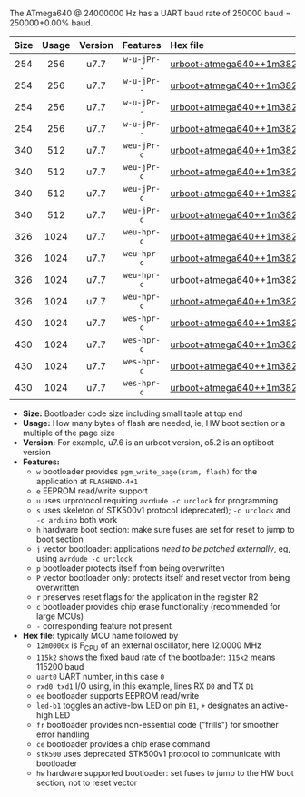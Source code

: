 The ATmega640 @ 24000000 Hz has a UART baud rate of 250000 baud = 250000+0.00% baud.

|Size|Usage|Version|Features|Hex file|
|:-:|:-:|:-:|:-:|:--|
|254|256|u7.7|`w-u-jPr--`|[urboot+atmega640++1m3824x+++14k4_uart0_rxe0_txe1_led+b7_fr.hex](https://raw.githubusercontent.com/stefanrueger/urboot.hex/main/cores/megacore/atmega640/external_oscillator/fcpu++1m3824_Hz/br+++14k4_bps/urboot+atmega640++1m3824x+++14k4_uart0_rxe0_txe1_led+b7_fr.hex)|
|254|256|u7.7|`w-u-jPr--`|[urboot+atmega640++1m3824x+++14k4_uart1_rxd2_txd3_led+b7_fr.hex](https://raw.githubusercontent.com/stefanrueger/urboot.hex/main/cores/megacore/atmega640/external_oscillator/fcpu++1m3824_Hz/br+++14k4_bps/urboot+atmega640++1m3824x+++14k4_uart1_rxd2_txd3_led+b7_fr.hex)|
|254|256|u7.7|`w-u-jPr--`|[urboot+atmega640++1m3824x+++14k4_uart2_rxh0_txh1_led+b7_fr.hex](https://raw.githubusercontent.com/stefanrueger/urboot.hex/main/cores/megacore/atmega640/external_oscillator/fcpu++1m3824_Hz/br+++14k4_bps/urboot+atmega640++1m3824x+++14k4_uart2_rxh0_txh1_led+b7_fr.hex)|
|254|256|u7.7|`w-u-jPr--`|[urboot+atmega640++1m3824x+++14k4_uart3_rxj0_txj1_led+b7_fr.hex](https://raw.githubusercontent.com/stefanrueger/urboot.hex/main/cores/megacore/atmega640/external_oscillator/fcpu++1m3824_Hz/br+++14k4_bps/urboot+atmega640++1m3824x+++14k4_uart3_rxj0_txj1_led+b7_fr.hex)|
|340|512|u7.7|`weu-jPr-c`|[urboot+atmega640++1m3824x+++14k4_uart0_rxe0_txe1_ee_led+b7_fr_ce.hex](https://raw.githubusercontent.com/stefanrueger/urboot.hex/main/cores/megacore/atmega640/external_oscillator/fcpu++1m3824_Hz/br+++14k4_bps/urboot+atmega640++1m3824x+++14k4_uart0_rxe0_txe1_ee_led+b7_fr_ce.hex)|
|340|512|u7.7|`weu-jPr-c`|[urboot+atmega640++1m3824x+++14k4_uart1_rxd2_txd3_ee_led+b7_fr_ce.hex](https://raw.githubusercontent.com/stefanrueger/urboot.hex/main/cores/megacore/atmega640/external_oscillator/fcpu++1m3824_Hz/br+++14k4_bps/urboot+atmega640++1m3824x+++14k4_uart1_rxd2_txd3_ee_led+b7_fr_ce.hex)|
|340|512|u7.7|`weu-jPr-c`|[urboot+atmega640++1m3824x+++14k4_uart2_rxh0_txh1_ee_led+b7_fr_ce.hex](https://raw.githubusercontent.com/stefanrueger/urboot.hex/main/cores/megacore/atmega640/external_oscillator/fcpu++1m3824_Hz/br+++14k4_bps/urboot+atmega640++1m3824x+++14k4_uart2_rxh0_txh1_ee_led+b7_fr_ce.hex)|
|340|512|u7.7|`weu-jPr-c`|[urboot+atmega640++1m3824x+++14k4_uart3_rxj0_txj1_ee_led+b7_fr_ce.hex](https://raw.githubusercontent.com/stefanrueger/urboot.hex/main/cores/megacore/atmega640/external_oscillator/fcpu++1m3824_Hz/br+++14k4_bps/urboot+atmega640++1m3824x+++14k4_uart3_rxj0_txj1_ee_led+b7_fr_ce.hex)|
|326|1024|u7.7|`weu-hpr-c`|[urboot+atmega640++1m3824x+++14k4_uart0_rxe0_txe1_ee_led+b7_fr_ce_hw.hex](https://raw.githubusercontent.com/stefanrueger/urboot.hex/main/cores/megacore/atmega640/external_oscillator/fcpu++1m3824_Hz/br+++14k4_bps/urboot+atmega640++1m3824x+++14k4_uart0_rxe0_txe1_ee_led+b7_fr_ce_hw.hex)|
|326|1024|u7.7|`weu-hpr-c`|[urboot+atmega640++1m3824x+++14k4_uart1_rxd2_txd3_ee_led+b7_fr_ce_hw.hex](https://raw.githubusercontent.com/stefanrueger/urboot.hex/main/cores/megacore/atmega640/external_oscillator/fcpu++1m3824_Hz/br+++14k4_bps/urboot+atmega640++1m3824x+++14k4_uart1_rxd2_txd3_ee_led+b7_fr_ce_hw.hex)|
|326|1024|u7.7|`weu-hpr-c`|[urboot+atmega640++1m3824x+++14k4_uart2_rxh0_txh1_ee_led+b7_fr_ce_hw.hex](https://raw.githubusercontent.com/stefanrueger/urboot.hex/main/cores/megacore/atmega640/external_oscillator/fcpu++1m3824_Hz/br+++14k4_bps/urboot+atmega640++1m3824x+++14k4_uart2_rxh0_txh1_ee_led+b7_fr_ce_hw.hex)|
|326|1024|u7.7|`weu-hpr-c`|[urboot+atmega640++1m3824x+++14k4_uart3_rxj0_txj1_ee_led+b7_fr_ce_hw.hex](https://raw.githubusercontent.com/stefanrueger/urboot.hex/main/cores/megacore/atmega640/external_oscillator/fcpu++1m3824_Hz/br+++14k4_bps/urboot+atmega640++1m3824x+++14k4_uart3_rxj0_txj1_ee_led+b7_fr_ce_hw.hex)|
|430|1024|u7.7|`wes-hpr-c`|[urboot+atmega640++1m3824x+++14k4_uart0_rxe0_txe1_ee_led+b7_fr_ce_stk500_hw.hex](https://raw.githubusercontent.com/stefanrueger/urboot.hex/main/cores/megacore/atmega640/external_oscillator/fcpu++1m3824_Hz/br+++14k4_bps/urboot+atmega640++1m3824x+++14k4_uart0_rxe0_txe1_ee_led+b7_fr_ce_stk500_hw.hex)|
|430|1024|u7.7|`wes-hpr-c`|[urboot+atmega640++1m3824x+++14k4_uart1_rxd2_txd3_ee_led+b7_fr_ce_stk500_hw.hex](https://raw.githubusercontent.com/stefanrueger/urboot.hex/main/cores/megacore/atmega640/external_oscillator/fcpu++1m3824_Hz/br+++14k4_bps/urboot+atmega640++1m3824x+++14k4_uart1_rxd2_txd3_ee_led+b7_fr_ce_stk500_hw.hex)|
|430|1024|u7.7|`wes-hpr-c`|[urboot+atmega640++1m3824x+++14k4_uart2_rxh0_txh1_ee_led+b7_fr_ce_stk500_hw.hex](https://raw.githubusercontent.com/stefanrueger/urboot.hex/main/cores/megacore/atmega640/external_oscillator/fcpu++1m3824_Hz/br+++14k4_bps/urboot+atmega640++1m3824x+++14k4_uart2_rxh0_txh1_ee_led+b7_fr_ce_stk500_hw.hex)|
|430|1024|u7.7|`wes-hpr-c`|[urboot+atmega640++1m3824x+++14k4_uart3_rxj0_txj1_ee_led+b7_fr_ce_stk500_hw.hex](https://raw.githubusercontent.com/stefanrueger/urboot.hex/main/cores/megacore/atmega640/external_oscillator/fcpu++1m3824_Hz/br+++14k4_bps/urboot+atmega640++1m3824x+++14k4_uart3_rxj0_txj1_ee_led+b7_fr_ce_stk500_hw.hex)|

- **Size:** Bootloader code size including small table at top end
- **Usage:** How many bytes of flash are needed, ie, HW boot section or a multiple of the page size
- **Version:** For example, u7.6 is an urboot version, o5.2 is an optiboot version
- **Features:**
  + `w` bootloader provides `pgm_write_page(sram, flash)` for the application at `FLASHEND-4+1`
  + `e` EEPROM read/write support
  + `u` uses urprotocol requiring `avrdude -c urclock` for programming
  + `s` uses skeleton of STK500v1 protocol (deprecated); `-c urclock` and `-c arduino` both work
  + `h` hardware boot section: make sure fuses are set for reset to jump to boot section
  + `j` vector bootloader: applications *need to be patched externally*, eg, using `avrdude -c urclock`
  + `p` bootloader protects itself from being overwritten
  + `P` vector bootloader only: protects itself and reset vector from being overwritten
  + `r` preserves reset flags for the application in the register R2
  + `c` bootloader provides chip erase functionality (recommended for large MCUs)
  + `-` corresponding feature not present
- **Hex file:** typically MCU name followed by
  + `12m0000x` is F<sub>CPU</sub> of an external oscillator, here 12.0000 MHz
  + `115k2` shows the fixed baud rate of the bootloader: `115k2` means 115200 baud
  + `uart0` UART number, in this case `0`
  + `rxd0 txd1` I/O using, in this example, lines RX `D0` and TX `D1`
  + `ee` bootloader supports EEPROM read/write
  + `led-b1` toggles an active-low LED on pin `B1`, `+` designates an active-high LED
  + `fr` bootloader provides non-essential code ("frills") for smoother error handling
  + `ce` bootloader provides a chip erase command
  + `stk500` uses deprecated STK500v1 protocol to communicate with bootloader
  + `hw` hardware supported bootloader: set fuses to jump to the HW boot section, not to reset vector
